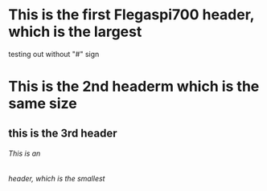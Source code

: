 # This is the first Flegaspi700 header, which is the largest
testing out without "#" sign
# This is the 2nd headerm which is the same size
## this is the 3rd header 
###### This is an <h6> header, which is the smallest
